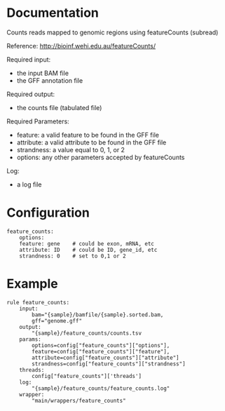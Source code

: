 # Documentation

Counts reads mapped to genomic regions using featureCounts (subread)

Reference: http://bioinf.wehi.edu.au/featureCounts/

Required input:

- the input BAM file
- the GFF annotation file

Required output:

- the counts file (tabulated file)

Required Parameters:

- feature: a valid feature to be found in the GFF file
- attribute: a valid attribute to be found in the GFF file
- strandness: a value equal to 0, 1, or 2 
- options: any other parameters accepted by featureCounts

Log:

- a log file

# Configuration

    feature_counts:
        options:
        feature: gene    # could be exon, mRNA, etc
        attribute: ID    # could be ID, gene_id, etc
        strandness: 0    # set to 0,1 or 2


# Example

    rule feature_counts:
        input:
            bam="{sample}/bamfile/{sample}.sorted.bam,
            gff="genome.gff"
        output:
            "{sample}/feature_counts/counts.tsv
        params:
            options=config["feature_counts"]["options"],
            feature=config["feature_counts"]["feature"],
            attribute=config["feature_counts"]["attribute"]
            strandness=config["feature_counts"]["strandness"]
        threads: 
            config["feature_counts"]['threads']
        log:
            "{sample}/feature_counts/feature_counts.log"
        wrapper:
            "main/wrappers/feature_counts"

